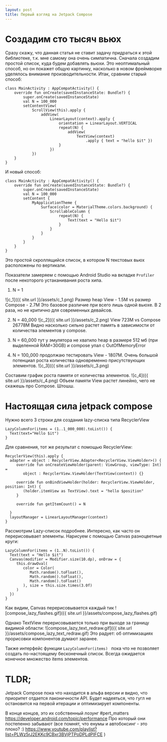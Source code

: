 ```yaml
---
layout: post
title: Первый взгляд на Jetpack Compose
---
```

# Создадим сто тысяч вьюх
Сразу скажу, что данная статья не ставит задачу придраться к этой библиотеке, т.к. мне самому она очень симпатична. 
Сначала создадим простой список, куда будем добавлять вьюхи. 
Это неоптимальный способ, но он покажет общую картинку, насколько в новом фреймворке уделялось внимание производительности.
Итак, сравним старый способ:
```
class MainActivity : AppCompatActivity() {
    override fun onCreate(savedInstanceState: Bundle?) {
        super.onCreate(savedInstanceState)
        val N = 100_000
        setContentView(
            ScrollView(this).apply {
                addView(
                    LinearLayout(context).apply {
                        orientation = LinearLayout.VERTICAL
                        repeat(N) {
                            addView(
                                TextView(context)
                                    .apply { text = "hello $it" })
                        }
                    })
            })
    }
}
```
И новый способ:
```
class MainActivity : AppCompatActivity() {
    override fun onCreate(savedInstanceState: Bundle?) {
        super.onCreate(savedInstanceState)
        val N = 100_000
        setContent {
            MyApplicationTheme {
                Surface(color = MaterialTheme.colors.background) {
                    ScrollableColumn {
                        repeat(N) {
                            Text(text = "Hello $it")
                        }
                    }
                }
            }
        }
    }
}
```
Это простой скроллящийся список, в котором N текстовых вьюх расположены по вертикали.

Показатели замеряем с помощью Android Studio на вкладке `Profiler` после некоторого устаканивания роста хипа.
1. N = 1

![c_1]({{ site.url }}/assets/c_1.png)
Размер heap View - 1.5M vs размер Compose - 2.7M
Это базовое различие при всего лишь одной вьюхе. В 2 раза, но не критично для современных девайсов.

2. N = 40_000
![c_2]({{ site.url }}/assets/c_2.png)
View 723M vs Compose 26778M
Видно насколько сильно растет память в зависимости от количества элементов у compose.

3. N = 60_000 тут у эмулятора не хватило heap в размере 512 мб (при выделенной RAM=30GB) и compose упал с OutOfMemoryError

4. N = 100_000 продолжаю тестировать View - 1807М. Очень большой потенциал роста количества одновременно присутствующих элементов.
![c_3]({{ site.url }}/assets/c_3.png)

Составим график роста памяти от количества элементов.
![c_4]({{ site.url }}/assets/c_4.png)
Объем памяти View растет линейно, чего не скажешь про Compose. Штошш.

# Настоящая сила jetpack compose

Нужно всего 3 строки для создания lazy-списка типа RecyclerView

```
LazyColumnFor(items = (1..1_000_000).toList()) {
  Text(text="Hello $it")
}
```
Для сравнения, тот же результат с помощью RecyclerView:
```
RecyclerView(this).apply {
  adapter = object : RecyclerView.Adapter<RecyclerView.ViewHolder>() {
     override fun onCreateViewHolder(parent: ViewGroup, viewType: Int) =
        object : RecyclerView.ViewHolder(TextView(context)) {}

     override fun onBindViewHolder(holder: RecyclerView.ViewHolder, position: Int) {
        (holder.itemView as TextView).text = "hello $position"
     }

     override fun getItemCount() = N

  }
  layoutManager = LinearLayoutManager(context)
}

```

Рассмотрим Lazy-список подробнее. 
Интересно, как часто он перерисовывает элементы. 
Нарисуем с помощью Canvas разноцветные круги:

```
LazyColumnFor(items = (1..N).toList()) {
  Text(text = "Hello $it")
  Canvas(modifier = Modifier.size(10.dp), onDraw = {
     this.drawOval(
        color = Color(
           Math.random().toFloat(),
           Math.random().toFloat(),
           Math.random().toFloat()
        ), size = this.size.times(3.0f)
     )
  })
}

```

Как видим, Canvas перерисовывается каждый тик
![compose_lazy_flashes.gif]({{ site.url }}/assets/compose_lazy_flashes.gif)

Однако TextView перерисовывается только при выходе за границу видимой области:
![compose_lazy_text_redraw.gif]({{ site.url }}/assets/compose_lazy_text_redraw.gif)
Это радует: об оптимизациях прорисовки компонентов думают заранее.

Также интерфейс функции `LazyColumnFor(items) ` пока что не позволяет создать по-настоящему бесконечный список. Всегда ожидается конечное множество items элементов.

# TLDR;
Jetpack Compose пока что находится в альфа версии и видно, что приоритет отдается лаконичности API. Будет надеяться, что гугл не остановится на первой итерации и оптимизирует компоненты. 

В конце концов, это их собственный лозунг #pert_matters https://developer.android.com/topic/performance 
Про который они постепенно забывают (все помнят, что енумы и автобоксинг - это плохо? :) https://www.youtube.com/playlist?list=PLWz5rJ2EKKc9CBxr3BVjPTPoDPLdPIFCE )

